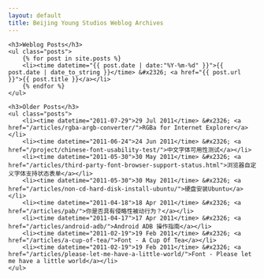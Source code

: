 ```yaml
---
layout: default
title: Beijing Young Studios Weblog Archives
---
```


<div id="main" role="main">

    <h3>Weblog Posts</h3>
    <ul class="posts">
        {% for post in site.posts %}
        <li><time datetime="{{ post.date | date:"%Y-%m-%d" }}">{{ post.date | date_to_string }}</time> &#x2326; <a href="{{ post.url }}">{{ post.title }}</a></li>
        {% endfor %}
    </ul>
	
	<h3>Older Posts</h3>
	<ul class="posts">
		<li><time datetime="2011-07-29">29 Jul 2011</time> &#x2326; <a href="/articles/rgba-argb-converter/">RGBa for Internet Explorer</a></li>
		<li><time datetime="2011-06-24">24 Jun 2011</time> &#x2326; <a href="/project/chinese-font-usability-test/">中文字体可用性测试</a></li>
		<li><time datetime="2011-05-30">30 May 2011</time> &#x2326; <a href="/articles/third-party-font-browser-support-status.html">浏览器自定义字体支持状态表单</a></li>
		<li><time datetime="2011-05-30">30 May 2011</time> &#x2326; <a href="/articles/non-cd-hard-disk-install-ubuntu/">硬盘安装Ubuntu</a></li>
		<li><time datetime="2011-04-18">18 Apr 2011</time> &#x2326; <a href="/articles/pab/">你是否具有侵略性被动行为？</a></li>
		<li><time datetime="2011-04-17">17 Apr 2011</time> &#x2326; <a href="/articles/android-adb/">Android ADB 操作指南</a></li>
		<li><time datetime="2011-02-19">19 Feb 2011</time> &#x2326; <a href="/articles/a-cup-of-tea/">Font - A Cup Of Tea</a></li>
		<li><time datetime="2011-02-19">19 Feb 2011</time> &#x2326; <a href="/articles/please-let-me-have-a-little-world/">Font - Please let me have a little world</a></li>
	</ul>
	
</div>